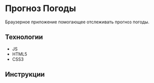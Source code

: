 # Прогноз Погоды
Браузерное приложение помогающее отслеживать прогноз погоды.
## Технологии
* JS
* HTML5
* CSS3
## Инструкции